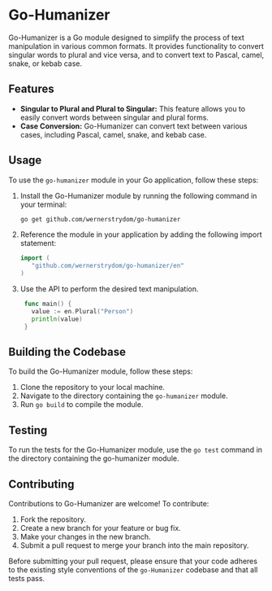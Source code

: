 # Go-Humanizer

Go-Humanizer is a Go module designed to simplify the process of text 
manipulation in various common formats. It provides functionality to convert 
singular words to plural and vice versa, and to convert text to Pascal, 
camel, snake, or kebab case.

## Features

- **Singular to Plural and Plural to Singular:** This feature allows you to 
  easily convert words between singular and plural forms.
- **Case Conversion:** Go-Humanizer can convert text between various cases, 
  including Pascal, camel, snake, and kebab case.

## Usage

To use the `go-humanizer` module in your Go application, follow these steps:

1. Install the Go-Humanizer module by running the following command in your terminal:
   
   ```bash
   go get github.com/wernerstrydom/go-humanizer
   ```
   
2. Reference the module in your application by adding the following import statement:
   
   ```go
   import (
      "github.com/wernerstrydom/go-humanizer/en"
   )
   ```
   
3. Use the API to perform the desired text manipulation.

   ```go
    func main() {
      value := en.Plural("Person")
      println(value)
    }
   ```

## Building the Codebase

To build the Go-Humanizer module, follow these steps:

1. Clone the repository to your local machine.
2. Navigate to the directory containing the `go-humanizer` module.
3. Run `go build` to compile the module.

## Testing

To run the tests for the Go-Humanizer module, use the `go test` command in 
the directory containing the go-humanizer module.

## Contributing

Contributions to Go-Humanizer are welcome! To contribute:

1. Fork the repository.
2. Create a new branch for your feature or bug fix.
3. Make your changes in the new branch.
4. Submit a pull request to merge your branch into the main repository.

Before submitting your pull request, please ensure that your code adheres 
to the existing style conventions of the `go-Humanizer` codebase and that 
all tests pass.
